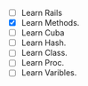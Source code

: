 - [ ]    Learn Rails        
- [x]    Learn Methods.        
- [ ]    Learn Cuba    
- [ ]    Learn Hash.        
- [ ]    Learn Class.        
- [ ]    Learn Proc.         
- [ ]    Learn Varibles.        
